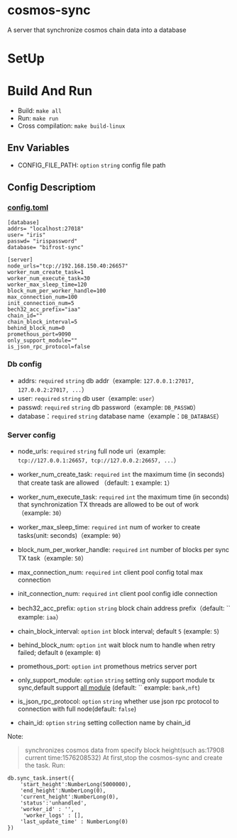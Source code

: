 # cosmos-sync

A server that synchronize cosmos chain data into a database

# SetUp

# Build And Run

- Build: `make all`
- Run: `make run`
- Cross compilation: `make build-linux`

## Env Variables

- CONFIG_FILE_PATH: `option` `string` config file path

## Config Descriptiom

### [config.toml](https://github.com/bianjieai/cosmos-sync/blob/opb-bsn/config/config.toml)

```text
[database]
addrs= "localhost:27018"
user= "iris"
passwd= "irispassword"
database= "bifrost-sync"

[server]
node_urls="tcp://192.168.150.40:26657"
worker_num_create_task=1
worker_num_execute_task=30
worker_max_sleep_time=120
block_num_per_worker_handle=100
max_connection_num=100
init_connection_num=5
bech32_acc_prefix="iaa"
chain_id=""
chain_block_interval=5
behind_block_num=0
promethous_port=9090
only_support_module="" 
is_json_rpc_protocol=false
```

### Db config

- addrs: `required` `string` db addr（example: `127.0.0.1:27017, 127.0.0.2:27017, ...`）
- user: `required` `string` db user（example: `user`）
- passwd: `required` `string` db password（example: `DB_PASSWD`）
- database：`required` `string` database name（example：`DB_DATABASE`）

### Server config

- node_urls: `required` `string`  full node uri（example: `tcp://127.0.0.1:26657, tcp://127.0.0.2:26657, ...`）
- worker_num_create_task: `required` `int` the maximum time (in seconds) that create task are allowed （default: `1`
  example: `1`）
- worker_num_execute_task: `required` `int` the maximum time (in seconds) that synchronization TX threads are allowed
  to be out of work（example: `30`）
- worker_max_sleep_time: `required` `int` num of worker to create tasks(unit: seconds)（example: `90`）
- block_num_per_worker_handle: `required` `int`  number of blocks per sync TX task（example: `50`）

- max_connection_num: `required` `int` client pool config total max connection
- init_connection_num: `required` `int` client pool config idle connection

- bech32_acc_prefix: `option` `string` block chain address prefix（default: `` example: `iaa`）
- chain_block_interval: `option` `int` block interval; default `5` (example: `5`)
- behind_block_num: `option` `int` wait block num to handle when retry failed; default `0` (example: `0`)
- promethous_port: `option` `int` promethous metrics server port
- only_support_module: `option` `string` setting only support module tx sync,default
  support [all module](https://github.com/bianjieai/cosmos-sync/blob/opb-bsn/libs/msgparser/types.go) (default: ``
  example: `bank,nft`)

- is_json_rpc_protocol: `option` `string` whether use json rpc protocol to connection with full node(default: `false`)

- chain_id: `option` `string` setting collection name by chain_id

Note:
> synchronizes cosmos data from specify block height(such as:17908 current time:1576208532)
> At first,stop the cosmos-sync and create the task. Run:

  ```
  db.sync_task.insert({
      'start_height':NumberLong(5000000),
      'end_height':NumberLong(0),
      'current_height':NumberLong(0),
      'status':'unhandled',
      'worker_id' : '',
       'worker_logs' : [],
      'last_update_time' : NumberLong(0)
  })
  ```
